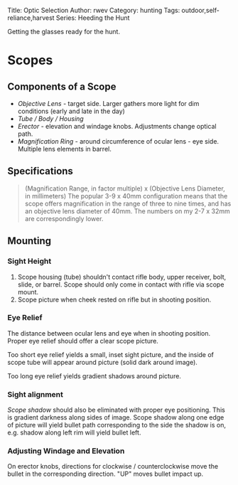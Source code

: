Title: Optic Selection
Author: rwev
Category: hunting
Tags: outdoor,self-reliance,harvest
Series: Heeding the Hunt

Getting the glasses ready for the hunt. 

# Scopes 

## Components of a Scope
- *Objective Lens* - target side. Larger gathers more light for dim conditions (early and late in the day)
- *Tube / Body / Housing*
- *Erector* - elevation and windage knobs. Adjustments change optical path.
- *Magnification Ring* - around circumference of ocular lens - eye side. Multiple lens elements in barrel.

## Specifications
> (Magnification Range, in factor multiple) x (Objective Lens Diameter, in millimeters)
The popular 3-9 x 40mm configuration means that the scope offers magnification in the range of three to nine times, and has an objective lens diameter of 40mm. The numbers on my 2-7 x 32mm are correspondingly lower.

## Mounting

### Sight Height
1. Scope housing (tube) shouldn't contact rifle body, upper receiver, bolt, slide, or barrel. Scope should only come in contact with rifle via scope mount. 
2. Scope picture when cheek rested on rifle but in shooting position.

### Eye Relief 
The distance between ocular lens and eye when in shooting position. Proper eye relief should offer a clear scope picture.

Too short eye relief yields a small, inset sight picture, and the inside of scope tube will appear around picture (solid dark around image).

Too long eye relief yields gradient shadows around picture.

### Sight alignment

*Scope shadow* should also be eliminated with proper eye positioning. This is gradient darkness along sides of image. Scope shadow along one edge of picture will yield bullet path corresponding to the side the shadow is on, e.g. shadow along left rim will yield bullet left.

### Adjusting Windage and Elevation

On erector knobs, directions for clockwise / counterclockwise move the bullet in the corresponding direction. "UP" moves bullet impact up.


